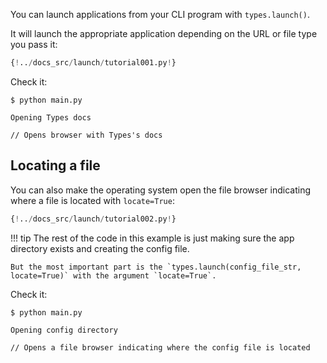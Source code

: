 You can launch applications from your CLI program with `types.launch()`.

It will launch the appropriate application depending on the URL or file type you pass it:

```Python hl_lines="6"
{!../docs_src/launch/tutorial001.py!}
```

Check it:

<div class="termy">

```console
$ python main.py

Opening Types docs

// Opens browser with Types's docs
```

</div>

## Locating a file

You can also make the operating system open the file browser indicating where a file is located with `locate=True`:

```Python hl_lines="17"
{!../docs_src/launch/tutorial002.py!}
```

!!! tip
    The rest of the code in this example is just making sure the app directory exists and creating the config file.

    But the most important part is the `types.launch(config_file_str, locate=True)` with the argument `locate=True`.

Check it:

<div class="termy">

```console
$ python main.py

Opening config directory

// Opens a file browser indicating where the config file is located
```

</div>
